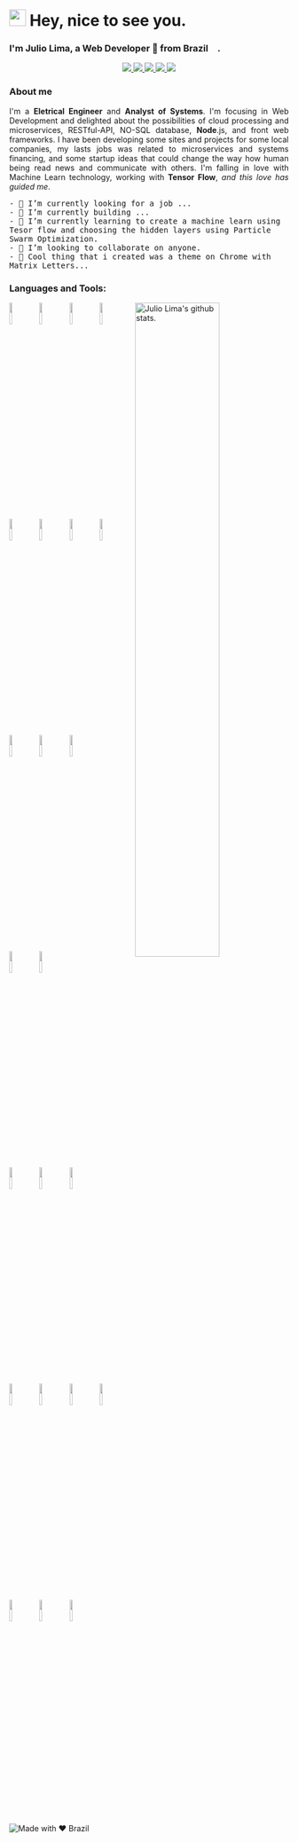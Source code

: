 <h1><img src="https://emojis.slackmojis.com/emojis/images/1531849430/4246/blob-sunglasses.gif?1531849430" width="30"/> Hey, nice to see you. 
</h1>

### I'm Julio Lima, a Web Developer 🚀 from Brazil <img src="https://image.flaticon.com/icons/svg/197/197560.svg" width="13"/>.
<p align="center">
  <a href="mailto:juliocflima@gmail.com">
    <img src="https://img.shields.io/badge/e‑mail-D14836.svg?style=for-the-badge&logo=GMail&logoColor=white"/>
  </a>
  <a href="https://instagram.com/julio.flima">
    <img src="https://img.shields.io/badge/instagram-E4405F.svg?style=for-the-badge&logo=instagram&logoColor=white"/>
  </a>
  <a href="https://www.linkedin.com/in/julioflima">
    <img src="https://img.shields.io/badge/linkedin-0077B5.svg?style=for-the-badge&logo=linkedin&logoColor=white"/>  
  </a>
  <a href="https://t.me/juliolima/">
    <img src="https://img.shields.io/badge/-Telegram-1ca0f1?style=for-the-badge&Color=1ca0f1&logo=telegram&logoColor=white"/>
  </a>
  <a href="https://api.whatsapp.com/send?phone=5585998614541&text=Hello%20Web%20Developer!">
    <img src="https://img.shields.io/badge/-WhatsApp-01e675?style=for-the-badge&Color=01e675&logo=whatsapp&logoColor=white"/>
  </a>
</p>

### About me
<p style='text-align: justify' >
  I'm a <strong>Eletrical Engineer</strong> and <strong>Analyst of Systems</strong>. I'm focusing in Web Development and delighted about the possibilities of cloud processing and microservices, RESTful-API, NO-SQL database, <strong>Node</strong>.js, and front web frameworks. I have been developing some sites and projects for some local companies, my lasts jobs was related to microservices and systems financing, and some startup ideas that could change the way how human being read news and communicate with others.
  I'm falling in love with Machine Learn technology, working with <strong>Tensor Flow</strong>, <i>and this love has guided me</i>.
</p>
  
<p align="left"> <samp>
- 🔭 I’m currently looking for a job ...<br>
- 🎁 I’m currently building ...<br>
- 🌱 I’m currently learning to create a machine learn using Tesor flow and choosing the hidden layers using Particle Swarm Optimization.<br>
- 👯 I’m looking to collaborate on anyone.<br>
- 💬 Cool thing that i created was a theme on Chrome with Matrix Letters...<br>
</p>

### Languages and Tools:

<p>
  <!-- Your github readme stats: https://github.com/anuraghazra/github-readme-stats -->
  <span>
    <img width="55%" align="right" alt="Julio Lima's github stats." 
         src="https://github-readme-stats.vercel.app/api?username=juloko&show_icons=true&hide_border=true" />
  </span>
  <!-- You can use this sites to get logos: https://www.vectorlogo.zone or https://simpleicons.org/ -->
  <span>
    <img width="10%" src="https://www.vectorlogo.zone/logos/javascript/javascript-ar21.svg">
    <img width="10%" src="https://www.vectorlogo.zone/logos/w3_html5/w3_html5-ar21.svg">
    <img width="10%" src="https://www.vectorlogo.zone/logos/netlifyapp_watercss/netlifyapp_watercss-ar21.svg">
    <img width="10%" src="https://www.vectorlogo.zone/logos/dotnet/dotnet-ar21.svg">
    <br />
    <img width="10%" src="https://www.vectorlogo.zone/logos/nodejs/nodejs-ar21.svg">
    <img width="10%" src="https://www.vectorlogo.zone/logos/expressjs/expressjs-ar21.svg">
    <img width="10%" src="https://www.vectorlogo.zone/logos/reactjs/reactjs-ar21.svg">
    <img width="10%" src="https://www.vectorlogo.zone/logos/microsoft_vb/microsoft_vb-ar21.svg">
    <br />
    <img width="10%" src="https://www.vectorlogo.zone/logos/tensorflow/tensorflow-ar21.svg">
    <img width="10%" src="https://www.vectorlogo.zone/logos/firebase/firebase-ar21.svg">
    <img width="10%" src="https://www.vectorlogo.zone/logos/heroku/heroku-ar21.svg">
    <br />
    <img width="10%" src="https://www.vectorlogo.zone/logos/google_cloud/google_cloud-ar21.svg">
    <img width="10%" src="https://www.vectorlogo.zone/logos/algorithmia/algorithmia-ar21.svg">
    <br />
    <img width="10%" src="https://www.vectorlogo.zone/logos/js_webpack/js_webpack-ar21.svg">
    <img width="10%" src="https://www.vectorlogo.zone/logos/getbootstrap/getbootstrap-ar21.svg">
    <img width="10%" src="https://www.vectorlogo.zone/logos/sqlite/sqlite-ar21.svg">
    <br />
    <img width="10%" src="https://www.vectorlogo.zone/logos/git-scm/git-scm-ar21.svg">
    <img width="10%" src="https://www.vectorlogo.zone/logos/gnu_bash/gnu_bash-ar21.svg">
    <img width="10%" src="https://www.vectorlogo.zone/logos/linux/linux-ar21.svg">
    <img width="10%" src="https://www.vectorlogo.zone/logos/inkscape/inkscape-ar21.svg">
    <br />
    <img width="10%" src="https://www.vectorlogo.zone/logos/eslint/eslint-ar21.svg">
    <img width="10%" src="https://www.vectorlogo.zone/logos/yarnpkg/yarnpkg-ar21.svg">
    <img width="10%" src="https://www.vectorlogo.zone/logos/axios/axios-ar21.svg">
    <br />
  </span>

</p>


![Made with ❤ Brazil](https://madewithlove.now.sh/br?colorA=%23f3ec30&colorB=%2338dc79&template=for-the-badge)
